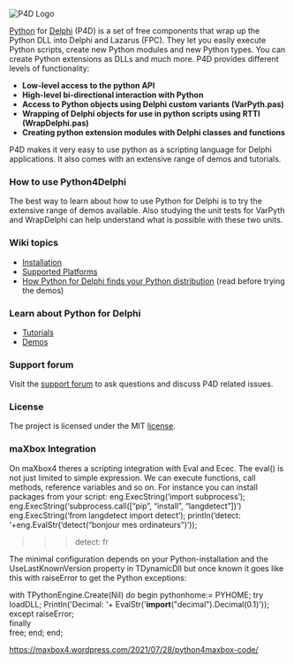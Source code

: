 ![P4D Logo](https://github.com/pyscripter/python4delphi/wiki/Images/Python4Delphi(wide-transparent).png)

[Python](https://www.python.org) for [Delphi](https://www.embarcadero.com/products/delphi) (P4D) is a set of free components that wrap up the Python DLL into Delphi and Lazarus (FPC). They let you easily execute Python scripts, create new Python modules and new Python types. You can create Python extensions as DLLs and much more. P4D provides different levels of functionality:

  * **Low-level access to the python API**
  * **High-level bi-directional interaction with Python**
  * **Access to Python objects using Delphi custom variants (VarPyth.pas)**
  * **Wrapping of Delphi objects for use in python scripts using RTTI (WrapDelphi.pas)**
  * **Creating python extension modules with Delphi classes and functions**

P4D makes it very easy to use python as a scripting language for Delphi applications. It also comes with an extensive range of demos and tutorials.

### How to use Python4Delphi ###

The best way to learn about how to use Python for Delphi is to try the extensive range of demos available.  Also studying the unit tests for VarPyth and WrapDelphi can help understand what is possible with these two units.

### Wiki topics
- [Installation](https://github.com/pyscripter/python4delphi/wiki/Installation)
- [Supported Platforms](https://github.com/pyscripter/python4delphi/wiki/SupportedPlatforms)
- [How Python for Delphi finds your Python distribution](https://github.com/pyscripter/python4delphi/wiki/FindingPython) (read before trying the demos)

### Learn about Python for Delphi
- [Tutorials](https://github.com/pyscripter/python4delphi/tree/master/Tutorials) 
- [Demos](https://github.com/pyscripter/python4delphi/tree/master/Demos)

### Support forum

Visit the [support forum](https://en.delphipraxis.net/forum/39-python4delphi/) to ask questions and discuss P4D related issues.

### License
The project is licensed under the MIT [license](https://github.com/pyscripter/python4delphi/blob/master/LICENSE).

### maXbox Integration
On maXbox4 theres a scripting integration with Eval and Ecec.
The eval() is not just limited to simple expression. We can execute functions, call methods, reference variables and so on.
For instance you can install packages from your script:
eng.ExecString(‘import subprocess’);
eng.ExecString(‘subprocess.call([“pip”, “install”, “langdetect”])’)
eng.ExecString(‘from langdetect import detect’);
println(‘detect: ‘+eng.EvalStr(‘detect(“bonjour mes ordinateurs”)’));
>>> detect: fr

The minimal configuration depends on your Python-installation and the UseLastKnownVersion property 
in TDynamicDll but once known it goes like this with raiseError to get the Python exceptions:
	
with TPythonEngine.Create(Nil) do begin
  pythonhome:= PYHOME;
  try
    loadDLL;
    Println('Decimal: '+ 
          EvalStr('__import__("decimal").Decimal(0.1)')); 
  except
    raiseError;        
  finally       
    free;
  end; 
end;    

https://maxbox4.wordpress.com/2021/07/28/python4maxbox-code/



